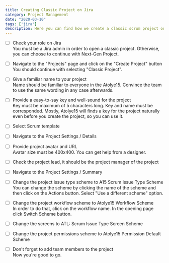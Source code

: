 ```yaml
---
title: Creating Classic Project on Jira
category: Project Management
date: "2020-03-10"
tags: ['jira']
description: Here you can find how we create a classic scrum project on Jira.
---
```


- [ ] Check your role on Jira  
You must be a Jira admin in order to open a classic project. Otherwise, you can choose to continue with Next-Gen Project.

- [ ] Navigate to the "Projects" page and click on the "Create Project" button   
You should continue with selecting "Classic Project".

- [ ] Give a familiar name to your project  
Name should be familiar to everyone in the Atolye15. Convince the team to use the same wording in any case afterwards.

- [ ] Provide a easy-to-say key and well-sound for the project  
Key must be maximum of 5 characters long. Key and name must be corresponded. Mostly, Atolye15 will finds a key for the project naturally even before you create the project, so you can use it.

- [ ] Select Scrum template  

- [ ] Navigate to the Project Settings / Details

- [ ] Provide project avatar and URL     
Avatar size must be 400x400. You can get help from a designer.

- [ ] Check the project lead, it should be the project manager of the project  

- [ ] Navigate to the Project Settings / Summary    

- [ ] Change the project issue type scheme to A15 Scrum Issue Type Scheme  
You can change the scheme by clicking the name of the scheme and then click on the Actions button. Select "Use a different scheme" option.

- [ ] Change the project workflow scheme to Atolye15 Workflow Scheme  
In order to do that, click on the workflow name. In the opening page click Switch Scheme button.

- [ ] Change the screens to ATL: Scrum Issue Type Screen Scheme  

- [ ] Change the project permissions scheme to Atolye15 Permission Default Scheme

- [ ] Don't forget to add team members to the project  
Now you're good to go.
